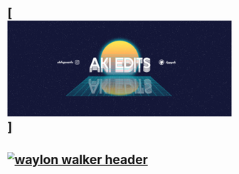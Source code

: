 # [![header](https://raw.githubusercontent.com/hippyaki/hippyaki/main/icon/finalChannelArtAkiEdits-2v2.png "header" )]

# [![waylon walker header](https://raw.githubusercontent.com/WaylonWalker/WaylonWalker/main/icon/gh-bannner-light.png)](https://waylonwalker.com)


